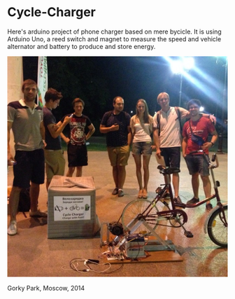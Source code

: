 # Cycle-Charger
Here's arduino project of phone charger based on mere bycicle. It is using Arduino Uno, a reed switch and magnet to measure the speed and vehicle alternator and battery to produce and store energy.


<img src="https://github.com/Misha91/Cycle-Charger/blob/master/Gorky%20Park,%2007.2014.jpg?raw=true" style="max-width:100%;">

Gorky Park, Moscow, 2014

